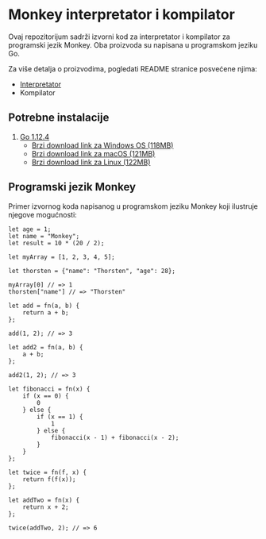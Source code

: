 # Monkey interpretator i kompilator

Ovaj repozitorijum sadrži izvorni kod za interpretator i kompilator 
za programski jezik Monkey. Oba proizvoda su napisana u programskom
jeziku Go.

Za više detalja o proizvodima, pogledati README stranice posvećene 
njima:

- [Interpretator](interpreter/README.md)
- Kompilator

## Potrebne instalacije

1. [Go 1.12.4](https://golang.org/dl/)
    - [Brzi download link za Windows OS (118MB)](https://dl.google.com/go/go1.12.4.windows-amd64.msi)
    - [Brzi download link za macOS (121MB)](https://dl.google.com/go/go1.12.4.darwin-amd64.pkg)
    - [Brzi download link za Linux (122MB)](https://dl.google.com/go/go1.12.4.linux-amd64.tar.gz)
 
## Programski jezik Monkey

Primer izvornog koda napisanog u programskom jeziku Monkey 
koji ilustruje njegove mogućnosti:

```
let age = 1;
let name = "Monkey";
let result = 10 * (20 / 2);

let myArray = [1, 2, 3, 4, 5];

let thorsten = {"name": "Thorsten", "age": 28};

myArray[0] // => 1
thorsten["name"] // => "Thorsten"

let add = fn(a, b) { 
    return a + b; 
};

add(1, 2); // => 3

let add2 = fn(a, b) { 
    a + b; 
};

add2(1, 2); // => 3

let fibonacci = fn(x) {
    if (x == 0) {
        0
    } else {
        if (x == 1) {
            1
        } else {
            fibonacci(x - 1) + fibonacci(x - 2);
        }
    }
};

let twice = fn(f, x) {
    return f(f(x));
};

let addTwo = fn(x) {
    return x + 2;
};

twice(addTwo, 2); // => 6
```